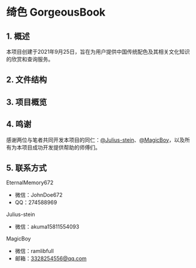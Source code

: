 # 绮色 GorgeousBook

## 1. 概述

本项目创建于2021年9月25日，旨在为用户提供中国传统配色及其相关文化知识的欣赏和查询服务。

## 2. 文件结构

## 3. 项目概览

## 4. 鸣谢

感谢两位与笔者共同开发本项目的同仁：[@Julius-stein](https://github.com/Julius-stein)、[@MagicBoy](https://github.com/MERCHANT01)，以及所有为本项目成功开发提供帮助的师傅们。

## 5. 联系方式

EternalMemory672
-   微信：JohnDoe672
-   QQ：274588969

Julius-stein
-   微信：akuma15811554093

MagicBoy
-   微信：ramlibfull
-   邮箱：3328254556@qq.com
